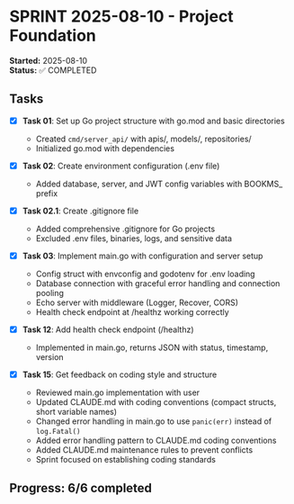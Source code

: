 # SPRINT 2025-08-10 - Project Foundation

**Started:** 2025-08-10  
**Status:** ✅ COMPLETED  

## Tasks

- [x] **Task 01**: Set up Go project structure with go.mod and basic directories
  - Created `cmd/server_api/` with apis/, models/, repositories/
  - Initialized go.mod with dependencies

- [x] **Task 02**: Create environment configuration (.env file) 
  - Added database, server, and JWT config variables with BOOKMS_ prefix

- [x] **Task 02.1**: Create .gitignore file
  - Added comprehensive .gitignore for Go projects
  - Excluded .env files, binaries, logs, and sensitive data

- [x] **Task 03**: Implement main.go with configuration and server setup
  - Config struct with envconfig and godotenv for .env loading
  - Database connection with graceful error handling and connection pooling
  - Echo server with middleware (Logger, Recover, CORS)
  - Health check endpoint at /healthz working correctly

- [x] **Task 12**: Add health check endpoint (/healthz)  
  - Implemented in main.go, returns JSON with status, timestamp, version

- [x] **Task 15**: Get feedback on coding style and structure
  - Reviewed main.go implementation with user
  - Updated CLAUDE.md with coding conventions (compact structs, short variable names)
  - Changed error handling in main.go to use `panic(err)` instead of `log.Fatal()`
  - Added error handling pattern to CLAUDE.md coding conventions
  - Added CLAUDE.md maintenance rules to prevent conflicts
  - Sprint focused on establishing coding standards

## Progress: 6/6 completed